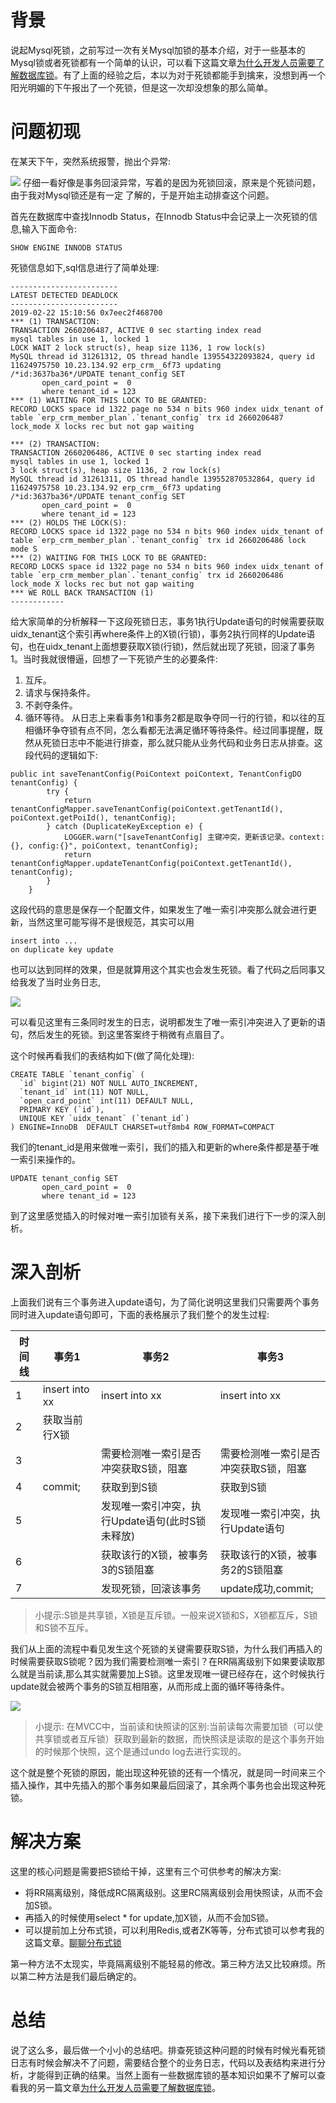 # 背景
说起Mysql死锁，之前写过一次有关Mysql加锁的基本介绍，对于一些基本的Mysql锁或者死锁都有一个简单的认识，可以看下这篇文章[为什么开发人员需要了解数据库锁](https://github.com/javagrowing/JGrowing/blob/master/%E8%AE%A1%E7%AE%97%E6%9C%BA%E5%9F%BA%E7%A1%80/%E6%95%B0%E6%8D%AE%E5%BA%93/mysql/%E4%B8%BA%E4%BB%80%E4%B9%88%E5%BC%80%E5%8F%91%E4%BA%BA%E5%91%98%E5%BF%85%E9%A1%BB%E8%A6%81%E4%BA%86%E8%A7%A3%E6%95%B0%E6%8D%AE%E5%BA%93%E9%94%81%EF%BC%9F.md)。有了上面的经验之后，本以为对于死锁都能手到擒来，没想到再一个阳光明媚的下午报出了一个死锁，但是这一次却没想象的那么简单。

# 问题初现
在某天下午，突然系统报警，抛出个异常:

![](https://user-gold-cdn.xitu.io/2019/2/26/1692a7779c86fd79?w=2676&h=940&f=png&s=526369)
仔细一看好像是事务回滚异常，写着的是因为死锁回滚，原来是个死锁问题，由于我对Mysql锁还是有一定
了解的，于是开始主动排查这个问题。

首先在数据库中查找Innodb Status，在Innodb Status中会记录上一次死锁的信息,输入下面命令:

```
SHOW ENGINE INNODB STATUS
```
死锁信息如下,sql信息进行了简单处理:

```
------------------------
LATEST DETECTED DEADLOCK
------------------------
2019-02-22 15:10:56 0x7eec2f468700
*** (1) TRANSACTION:
TRANSACTION 2660206487, ACTIVE 0 sec starting index read
mysql tables in use 1, locked 1
LOCK WAIT 2 lock struct(s), heap size 1136, 1 row lock(s)
MySQL thread id 31261312, OS thread handle 139554322093824, query id 11624975750 10.23.134.92 erp_crm__6f73 updating
/*id:3637ba36*/UPDATE tenant_config SET
       open_card_point =  0
       where tenant_id = 123
*** (1) WAITING FOR THIS LOCK TO BE GRANTED:
RECORD LOCKS space id 1322 page no 534 n bits 960 index uidx_tenant of table `erp_crm_member_plan`.`tenant_config` trx id 2660206487 lock_mode X locks rec but not gap waiting

*** (2) TRANSACTION:
TRANSACTION 2660206486, ACTIVE 0 sec starting index read
mysql tables in use 1, locked 1
3 lock struct(s), heap size 1136, 2 row lock(s)
MySQL thread id 31261311, OS thread handle 139552870532864, query id 11624975758 10.23.134.92 erp_crm__6f73 updating
/*id:3637ba36*/UPDATE tenant_config SET
       open_card_point =  0
       where tenant_id = 123
*** (2) HOLDS THE LOCK(S):
RECORD LOCKS space id 1322 page no 534 n bits 960 index uidx_tenant of table `erp_crm_member_plan`.`tenant_config` trx id 2660206486 lock mode S
*** (2) WAITING FOR THIS LOCK TO BE GRANTED:
RECORD LOCKS space id 1322 page no 534 n bits 960 index uidx_tenant of table `erp_crm_member_plan`.`tenant_config` trx id 2660206486 lock_mode X locks rec but not gap waiting
*** WE ROLL BACK TRANSACTION (1)
------------
```
给大家简单的分析解释一下这段死锁日志，事务1执行Update语句的时候需要获取uidx_tenant这个索引再where条件上的X锁(行锁)，事务2执行同样的Update语句，也在uidx_tenant上面想要获取X锁(行锁)，然后就出现了死锁，回滚了事务1。当时我就很懵逼，回想了一下死锁产生的必要条件:
1. 互斥。
2. 请求与保持条件。
3. 不剥夺条件。
4. 循环等待。
从日志上来看事务1和事务2都是取争夺同一行的行锁，和以往的互相循环争夺锁有点不同，怎么看都无法满足循环等待条件。经过同事提醒，既然从死锁日志中不能进行排查，那么就只能从业务代码和业务日志从排查。这段代码的逻辑如下:


```
public int saveTenantConfig(PoiContext poiContext, TenantConfigDO tenantConfig) {
        try {
            return tenantConfigMapper.saveTenantConfig(poiContext.getTenantId(), poiContext.getPoiId(), tenantConfig);
        } catch (DuplicateKeyException e) {
            LOGGER.warn("[saveTenantConfig] 主键冲突，更新该记录。context:{}, config:{}", poiContext, tenantConfig);
            return tenantConfigMapper.updateTenantConfig(poiContext.getTenantId(), tenantConfig);
        }
    }
```
这段代码的意思是保存一个配置文件，如果发生了唯一索引冲突那么就会进行更新，当然这里可能写得不是很规范，其实可以用

```
insert into ... 
on duplicate key update 
```
也可以达到同样的效果，但是就算用这个其实也会发生死锁。看了代码之后同事又给我发了当时业务日志,

![](https://user-gold-cdn.xitu.io/2019/2/27/1692cb7c69f8a23d?w=2330&h=604&f=png&s=251548)

可以看见这里有三条同时发生的日志，说明都发生了唯一索引冲突进入了更新的语句，然后发生的死锁。到这里答案终于稍微有点眉目了。

这个时候再看我们的表结构如下(做了简化处理):

```
CREATE TABLE `tenant_config` (
  `id` bigint(21) NOT NULL AUTO_INCREMENT,
  `tenant_id` int(11) NOT NULL,
  `open_card_point` int(11) DEFAULT NULL,
  PRIMARY KEY (`id`),
  UNIQUE KEY `uidx_tenant` (`tenant_id`)
) ENGINE=InnoDB  DEFAULT CHARSET=utf8mb4 ROW_FORMAT=COMPACT
```
我们的tenant_id是用来做唯一索引，我们的插入和更新的where条件都是基于唯一索引来操作的。

```
UPDATE tenant_config SET
       open_card_point =  0
       where tenant_id = 123
```
到了这里感觉插入的时候对唯一索引加锁有关系，接下来我们进行下一步的深入剖析。

# 深入剖析
上面我们说有三个事务进入update语句，为了简化说明这里我们只需要两个事务同时进入update语句即可，下面的表格展示了我们整个的发生过程:

时间线 | 事务1 | 事务2 | 事务3
---|--- |---|---
1 | insert into xx | insert into xx | insert into xx
2 | 获取当前行X锁| | 
3 | | 需要检测唯一索引是否冲突获取S锁，阻塞|需要检测唯一索引是否冲突获取S锁，阻塞
4 | commit;| 获取到到S锁|获取到S锁 
5 | | 发现唯一索引冲突，执行Update语句(此时S锁未释放)|发现唯一索引冲突，执行Update语句
6 | | 获取该行的X锁，被事务3的S锁阻塞|获取该行的X锁，被事务2的S锁阻塞
7 | | 发现死锁，回滚该事务|update成功,commit;

> 小提示:S锁是共享锁，X锁是互斥锁。一般来说X锁和S，X锁都互斥，S锁和S锁不互斥。

我们从上面的流程中看见发生这个死锁的关键需要获取S锁，为什么我们再插入的时候需要获取S锁呢？因为我们需要检测唯一索引？在RR隔离级别下如果要读取那么就是当前读,那么其实就需要加上S锁。这里发现唯一键已经存在，这个时候执行update就会被两个事务的S锁互相阻塞，从而形成上面的循环等待条件。

![](https://user-gold-cdn.xitu.io/2019/2/27/1692d0a5adc7813c?w=1092&h=534&f=png&s=48309)
> 小提示: 在MVCC中，当前读和快照读的区别:当前读每次需要加锁（可以使共享锁或者互斥锁）获取到最新的数据，而快照读是读取的是这个事务开始的时候那个快照，这个是通过undo log去进行实现的。

这个就是整个死锁的原因，能出现这种死锁的还有一个情况，就是同一时间来三个插入操作，其中先插入的那个事务如果最后回滚了，其余两个事务也会出现这种死锁。
# 解决方案

这里的核心问题是需要把S锁给干掉，这里有三个可供参考的解决方案:
- 将RR隔离级别，降低成RC隔离级别。这里RC隔离级别会用快照读，从而不会加S锁。
- 再插入的时候使用select * for update,加X锁，从而不会加S锁。
- 可以提前加上分布式锁，可以利用Redis,或者ZK等等，分布式锁可以参考我的这篇文章。[聊聊分布式锁](https://github.com/javagrowing/JGrowing/blob/master/%E5%88%86%E5%B8%83%E5%BC%8F/%E5%86%8D%E6%9C%89%E4%BA%BA%E9%97%AE%E4%BD%A0%E5%88%86%E5%B8%83%E5%BC%8F%E9%94%81%EF%BC%8C%E8%BF%99%E7%AF%87%E6%96%87%E7%AB%A0%E6%89%94%E7%BB%99%E4%BB%96.md)

第一种方法不太现实，毕竟隔离级别不能轻易的修改。第三种方法又比较麻烦。所以第二种方法是我们最后确定的。
# 总结
说了这么多，最后做一个小小的总结吧。排查死锁这种问题的时候有时候光看死锁日志有时候会解决不了问题，需要结合整个的业务日志，代码以及表结构来进行分析，才能得到正确的结果。当然上面有一些数据库锁的基本知识如果不了解可以查看我的另一篇文章[为什么开发人员需要了解数据库锁](https://github.com/javagrowing/JGrowing/blob/master/%E8%AE%A1%E7%AE%97%E6%9C%BA%E5%9F%BA%E7%A1%80/%E6%95%B0%E6%8D%AE%E5%BA%93/mysql/%E4%B8%BA%E4%BB%80%E4%B9%88%E5%BC%80%E5%8F%91%E4%BA%BA%E5%91%98%E5%BF%85%E9%A1%BB%E8%A6%81%E4%BA%86%E8%A7%A3%E6%95%B0%E6%8D%AE%E5%BA%93%E9%94%81%EF%BC%9F.md)。

